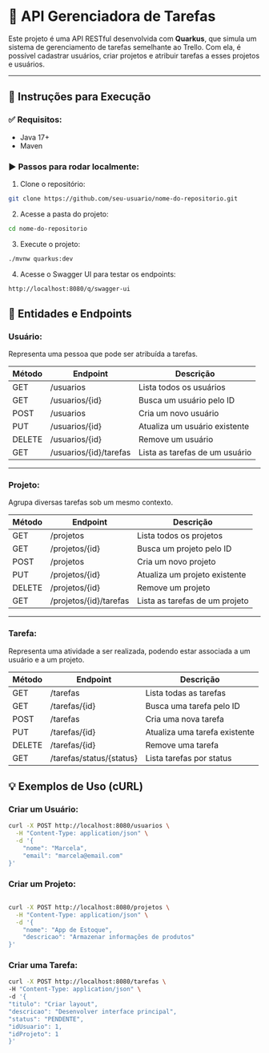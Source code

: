 # 📌 API Gerenciadora de Tarefas

Este projeto é uma API RESTful desenvolvida com **Quarkus**, que simula um sistema de gerenciamento de tarefas semelhante ao Trello. Com ela, é possível cadastrar usuários, criar projetos e atribuir tarefas a esses projetos e usuários.

---

## 🚀 Instruções para Execução

### ✅ Requisitos:
- Java 17+
- Maven

### ▶️ Passos para rodar localmente:

1. Clone o repositório:
```bash
git clone https://github.com/seu-usuario/nome-do-repositorio.git
```
2. Acesse a pasta do projeto:
````bash
cd nome-do-repositorio
````
3. Execute o projeto:
```bash
./mvnw quarkus:dev
```

4. Acesse o Swagger UI para testar os endpoints:
```bash
http://localhost:8080/q/swagger-ui
```

## 📁 Entidades e Endpoints

### Usuário:
Representa uma pessoa que pode ser atribuída a tarefas.

| Método | Endpoint                     | Descrição                         |
|--------|------------------------------|-----------------------------------|
| GET    | /usuarios                    | Lista todos os usuários           |
| GET    | /usuarios/{id}              | Busca um usuário pelo ID          |
| POST   | /usuarios                   | Cria um novo usuário              |
| PUT    | /usuarios/{id}              | Atualiza um usuário existente     |
| DELETE | /usuarios/{id}              | Remove um usuário                 |
| GET    | /usuarios/{id}/tarefas      | Lista as tarefas de um usuário    |

---

### Projeto:
Agrupa diversas tarefas sob um mesmo contexto.

| Método | Endpoint                     | Descrição                         |
|--------|------------------------------|-----------------------------------|
| GET    | /projetos                    | Lista todos os projetos           |
| GET    | /projetos/{id}              | Busca um projeto pelo ID          |
| POST   | /projetos                   | Cria um novo projeto              |
| PUT    | /projetos/{id}              | Atualiza um projeto existente     |
| DELETE | /projetos/{id}              | Remove um projeto                 |
| GET    | /projetos/{id}/tarefas      | Lista as tarefas de um projeto    |

---

### Tarefa:
Representa uma atividade a ser realizada, podendo estar associada a um usuário e a um projeto.

| Método | Endpoint                        | Descrição                         |
|--------|----------------------------------|-----------------------------------|
| GET    | /tarefas                        | Lista todas as tarefas            |
| GET    | /tarefas/{id}                  | Busca uma tarefa pelo ID          |
| POST   | /tarefas                       | Cria uma nova tarefa              |
| PUT    | /tarefas/{id}                  | Atualiza uma tarefa existente     |
| DELETE | /tarefas/{id}                  | Remove uma tarefa                 |
| GET    | /tarefas/status/{status}       | Lista tarefas por status          |

## 💡 Exemplos de Uso (cURL)

### Criar um Usuário:

```bash
curl -X POST http://localhost:8080/usuarios \
  -H "Content-Type: application/json" \
  -d '{
    "nome": "Marcela",
    "email": "marcela@email.com"
}'
````

### Criar um Projeto:
```bash

curl -X POST http://localhost:8080/projetos \
  -H "Content-Type: application/json" \
  -d '{
    "nome": "App de Estoque",
    "descricao": "Armazenar informações de produtos"
}'
```

### Criar uma Tarefa:
```bash
curl -X POST http://localhost:8080/tarefas \
-H "Content-Type: application/json" \
-d '{
"titulo": "Criar layout",
"descricao": "Desenvolver interface principal",
"status": "PENDENTE",
"idUsuario": 1,
"idProjeto": 1
}'
```